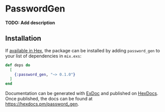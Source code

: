 # PasswordGen

**TODO: Add description**

## Installation

If [available in Hex](https://hex.pm/docs/publish), the package can be installed
by adding `password_gen` to your list of dependencies in `mix.exs`:

```elixir
def deps do
  [
    {:password_gen, "~> 0.1.0"}
  ]
end
```

Documentation can be generated with [ExDoc](https://github.com/elixir-lang/ex_doc)
and published on [HexDocs](https://hexdocs.pm). Once published, the docs can
be found at <https://hexdocs.pm/password_gen>.

